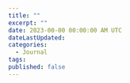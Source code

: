 ```yaml
---
title: ""
excerpt: ""
date: 2023-00-00 00:00:00 AM UTC
dateLastUpdated: 
categories:
  - Journal
tags: 
published: false
---
```

